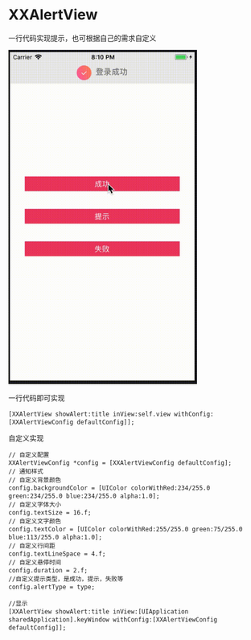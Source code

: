 # XXAlertView
一行代码实现提示，也可根据自己的需求自定义  

<img src="https://raw.githubusercontent.com/kzq5/XXAlertView/master/screenshot/%E6%9C%AA%E5%91%BD%E5%90%8D1.gif" width = 375>
  
一行代码即可实现  

```//显示提示  
[XXAlertView showAlert:title inView:self.view withConfig:[XXAlertViewConfig defaultConfig]];  
```
 
自定义实现
```
// 自定义配置
XXAlertViewConfig *config = [XXAlertViewConfig defaultConfig];
// 通知样式
// 自定义背景颜色
config.backgroundColor = [UIColor colorWithRed:234/255.0 green:234/255.0 blue:234/255.0 alpha:1.0];
// 自定义字体大小
config.textSize = 16.f;
// 自定义文字颜色
config.textColor = [UIColor colorWithRed:255/255.0 green:75/255.0 blue:113/255.0 alpha:1.0];
// 自定义行间距
config.textLineSpace = 4.f;
// 自定义悬停时间
config.duration = 2.f;
//自定义提示类型，是成功，提示，失败等
config.alertType = type;

//显示
[XXAlertView showAlert:title inView:[UIApplication sharedApplication].keyWindow withConfig:[XXAlertViewConfig defaultConfig]];
```

